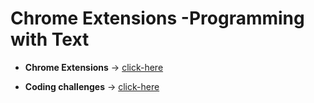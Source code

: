 # Chrome Extensions -Programming with Text

 - **Chrome Extensions** &#8594; [click-here](./Chrome%20Extension-%20Programming%20with%20text/)

 - **Coding challenges** &#8594; [click-here](./Coding%20challenges/)